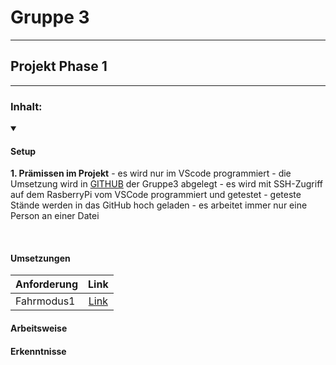 # Gruppe 3
---
## Projekt Phase 1
---


### Inhalt:


<details open>
<summary>

#### Setup

</summary>

__1. Prämissen im Projekt__
    - es wird nur im VScode programmiert
    - die Umsetzung wird in [GITHUB](https://github.com/KaiMi92/PW_1_Grp3 "hier kommst du zum GIT der Gruppe3") der Gruppe3 abgelegt
    - es wird mit SSH-Zugriff auf dem RasberryPi vom VSCode programmiert und getestet
    - geteste Stände werden in das GitHub hoch geladen
    - es arbeitet immer nur eine Person an einer Datei 


<br>
</details>

#### Umsetzungen
|Anforderung | Link |
|------------|:----:|
|Fahrmodus1  |[Link](https://volkswagengroup.sharepoint.com/:v:/r/sites/C2C_Gruppe3/Shared%20Documents/Projektphase1/Videos/20250108_Fahrmodus1.mp4?csf=1&web=1&e=MLjlMT)|
#### Arbeitsweise
#### Erkenntnisse



